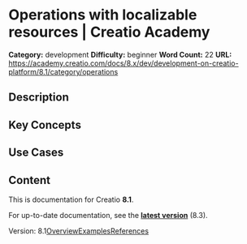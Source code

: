 # Operations with localizable resources | Creatio Academy

**Category:** development **Difficulty:** beginner **Word Count:** 22 **URL:**
https://academy.creatio.com/docs/8.x/dev/development-on-creatio-platform/8.1/category/operations

## Description

## Key Concepts

## Use Cases

## Content

This is documentation for Creatio **8.1**.

For up-to-date documentation, see the
**[latest version](/docs/8.x/dev/development-on-creatio-platform/category/operations)**
(8.3).

Version:
8.1[Overview](/docs/8.x/dev/development-on-creatio-platform/8.1/back-end-development/localizable-resources/operations-with-localizable-resources/overview)[Examples](/docs/8.x/dev/development-on-creatio-platform/8.1/operations-with-loc-resources-examples)[References](/docs/8.x/dev/development-on-creatio-platform/8.1/operations-with-loc-resources-references)
